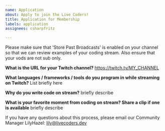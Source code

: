 ```yaml
---
name: Application
about: Apply to join the Live Coders!
title: Application for Membership
labels: application
assignees: csharpfritz

---
```


Please make sure that 'Store Past Broadcasts' is enabled on your channel so that we can review examples of your coding stream.
Also ensure that your vods are not sub only.

**What is the URL for your Twitch channel?**
https://twitch.tv/MY_CHANNEL

**What languages / frameworks / tools do you program in while streaming on Twitch?**
List briefly here

**Why do you write code on stream?**
briefly describe

**What is your favorite moment from coding on stream?  Share a clip if one is available**
briefly describe


If you have any questions about this process, please email our Community Manager LilyHazel: lily@livecoders.dev 

